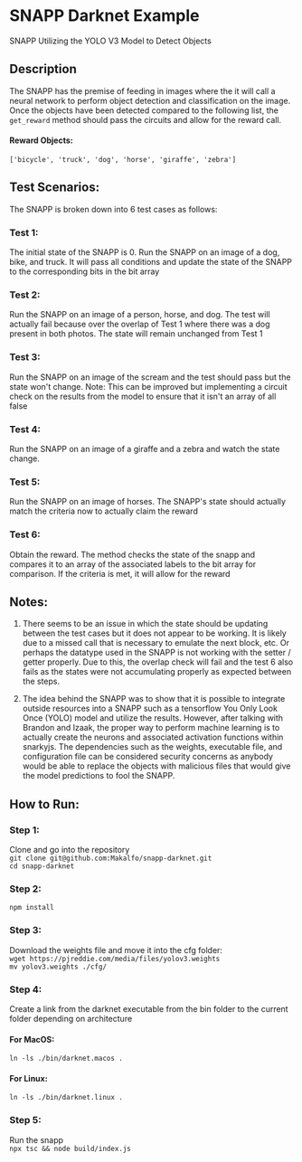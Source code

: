 # SNAPP Darknet Example
SNAPP Utilizing the YOLO V3 Model to Detect Objects

## Description
The SNAPP has the premise of feeding in images where the it 
will call a neural network to perform object detection and 
classification on the image. Once the objects have been detected
compared to the following list, the `get_reward` method should 
pass the circuits and allow for the reward call.

#### Reward Objects: <br>
`['bicycle', 'truck', 'dog', 'horse', 'giraffe', 'zebra']`

## Test Scenarios:
The SNAPP is broken down into 6 test cases as follows:

### Test 1: <br>
The initial state of the SNAPP is 0. Run the SNAPP on an image
of a dog, bike, and truck. It will pass all conditions and update the state
of the SNAPP to the corresponding bits in the bit array


### Test 2: <br>
Run the SNAPP on an image of a person, horse, and dog.
The test will actually fail because over the overlap of Test 1 where
there was a dog present in both photos. The state will remain unchanged
from Test 1


### Test 3: <br>
Run the SNAPP on an image of the scream and the test should
pass but the state won't change.
Note: This can be improved but implementing a circuit check on the 
results from the model to ensure that it isn't an array of all false

### Test 4: <br>
Run the SNAPP on an image of a giraffe and a zebra
and watch the state change.

### Test 5: <br>
Run the SNAPP on an image of horses. The SNAPP's state should
actually match the criteria now to actually claim the reward

### Test 6: <br>
Obtain the reward. The method checks the state of the snapp and 
compares it to an array of the associated labels to the bit array for 
comparison. If the criteria is met, it will allow for the reward

## Notes:
1) There seems to be an issue in which the state should be updating between
the test cases but it does not appear to be working. It is likely due to 
a missed call that is necessary to emulate the next block, etc. Or perhaps
the datatype used in the SNAPP is not working with the setter / getter properly.
Due to this, the overlap check will fail and the test 6 also fails as the states were not
accumulating properly as expected between the steps.

2) The idea behind the SNAPP was to show that it is possible 
to integrate outside resources into a SNAPP such as a tensorflow 
You Only Look Once (YOLO) model and utilize the results.
However, after talking with Brandon and Izaak, the proper way to 
perform machine learning is to actually create the neurons and 
associated activation functions within snarkyjs. The dependencies
such as the weights, executable file, and configuration file 
can be considered security concerns as anybody would be able to 
replace the objects with malicious files that would give the 
model predictions to fool the SNAPP. 

## How to Run:

### Step 1: <br>
Clone and go into the repository <br>
`git clone git@github.com:Makalfo/snapp-darknet.git`<br>
`cd snapp-darknet`

### Step 2: <br>
`npm install`

### Step 3: <br>
Download the weights file and move it into the cfg folder: <br>
`wget https://pjreddie.com/media/files/yolov3.weights`<br>
`mv yolov3.weights ./cfg/`

### Step 4: <br>
Create a link from the darknet executable from the bin folder
to the current folder depending on architecture <br>
#### For MacOS: <br>
`ln -ls ./bin/darknet.macos .`
#### For Linux: <br>
`ln -ls ./bin/darknet.linux .`

### Step 5: <br>
Run the snapp <br>
`npx tsc && node build/index.js`
